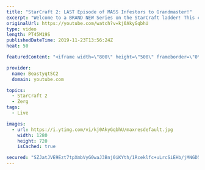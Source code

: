 ```yaml
---
title: "StarCraft 2: LAST Episode of MASS Infestors to Grandmaster!"
excerpt: "Welcome to a BRAND NEW Series on the StarCraft ladder! This challenege is called \"Infestors to GM,\" where I play Mass Infestors and try to get to Grandmaster! I am allowing myself to make Queens as well, but other than that, the gameplan is INFESTORS!!!  Also, I will begin to make videos featuring strategies,"
originalUrl: https://youtube.com/watch?v=kj0AkyGqbhU
type: video
length: PT45M19S
publishedDateTime: 2019-11-23T13:56:24Z
heat: 50

featuredContent: "<iframe width=\"800\" height=\"500\" frameborder=\"0\" src=\"https://www.youtube.com/embed/kj0AkyGqbhU\" allow=\"accelerometer; autoplay; encrypted-media; gyroscope; picture-in-picture\" allowfullscreen></iframe>"

provider:
  name: BeastyqtSC2
  domain: youtube.com

topics:
  - StarCraft 2
  - Zerg
tags:
  - Live

images:
  - url: https://i.ytimg.com/vi/kj0AkyGqbhU/maxresdefault.jpg
    width: 1280
    height: 720
    isCached: true

secured: "SZJatJVE9Ezt7tpXmbVyG0waJ3Bnj0iKYth/1Rceklfc+uLrcSiEHb/jMNGD5fpRISCO9gCyqEDqb+7oTUlc/N9GilDZ/K6RIkamtOK1Ac9TtqyITi8A7BAgadJGKrJ2i7gypYwzSsnM2f6IRJZlEBf6xQz6ZXFuBA15NMeie1Sf12hpxg+SNLhMEo9z5ETr6JE/aVMO0CDLkMx2MIvHrkYweXyECksCUykBeyu6cKqcsJK1a7poSCwfEc5f1XPwoO1RSs9I3c3aT10meaW2hp0k1RfefzPi2ncA3MJKSqZ+PTXK8aY14OQMvhmZebgjZDklzh5+y5zdGOD0sOE5oHL9RmQ15r4fmQBjmKTqYOru++eOfJD9SCp11gLbhlt30LLWzrjnCwuyLQbuX6gd5kDYLbUGGcF87ppN8L9E5WY=;QC6qopTCDokrHiQHYcglPQ=="
---
```


